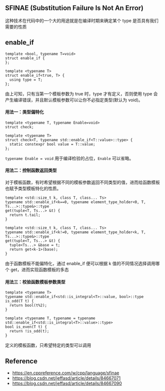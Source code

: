 ## SFINAE (Substitution Failure Is Not An Error)

这种技术在代码中的一个大的用途就是在编译时期来确定某个 type 是否具有我们需要的性质

## enable_if

```
template <bool, typename T=void>
struct enable_if {
};

template <typename T>
struct enable_if<true, T> {
  using type = T;
};
```

由上可知，只有当第一个模板参数为 true 时，type 才有定义，否则使用 type 会产生编译错误，并且默认模板参数可以让你不必指定类型(默认为 void)。

#### 用法一：类型偏特化

```
template <typename T, typename Enable=void>
struct check;

template <typename T>
struct check<T, typename std::enable_if<T::value>::type> {
  static constexpr bool value = T::value;
};

```

`typename Enable = void` 用于编译检验的占位，`Enable` 可以省略。

#### 用法二：控制函数返回类型

对于模板函数，有时希望根据不同的模板参数返回不同类型的值，进而给函数模板也赋予类型模板特化的性质。

```
template <std::size_t k, class T, class... Ts>
typename std::enable_if<k==0, typename element_type_holder<0, T, Ts...>::type&>::type
get(tuple<T, Ts...> &t) {
  return t.tail;
}

template <std::size_t k, class T, class... Ts>
typename std::enable_if<k!=0, typename element_type_holder<k, T, Ts...>::type&>::type
get(tuple<T, Ts...> &t) {
  tuple<Ts...> &base = t;
  return get<k-1>(base);
}
```

由于函数模板不能偏特化，通过 enable_if 便可以根据 k 值的不同情况选择调用哪个 get，进而实现函数模板的多态

#### 用法三：校验函数模板参数类型

```
template <typename T>
typename std::enable_if<std::is_integral<T>::value, bool>::type
is_odd(T t) {
  return bool(t%2);
}

template <typename T, typename = typename std::enable_if<std::is_integral<T>::value>::type>
bool is_even(T t) {
  return !is_odd(t);
}
```
定义的模板函数，只希望特定的类型可以调用

## Reference

- https://en.cppreference.com/w/cpp/language/sfinae
- https://blog.csdn.net/jeffasd/article/details/84667071
- https://blog.csdn.net/jeffasd/article/details/84667090
